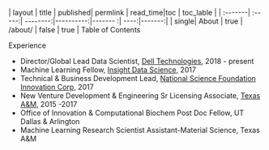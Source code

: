 | layout    |  title | published| permlink | read_time|toc | toc_lable | 
| :-------| :-----:| --------:|----------:|------- :| ----:|-------:| 
| single| About  | true | /about/ | false | true | Table of Contents 

Experience
* Director/Global Lead Data Scientist, [Dell Technologies](https://www.delltechnologies.com/en-us/solutions/artificial-intelligence/index.htm), 2018 - present
* Machine Learning Fellow, [Insight Data Science](https://insightfellows.com/), 2017
* Technical & Business Development Lead, [National Science Foundation Innovation Corp](https://www.nsf.gov/news/special_reports/i-corps/), 2017
* New Venture Development & Engineering Sr Licensing Associate, [Texas A&M](https://techtransfer.tamus.edu/ForIndustry/Licensing.shtml), 2015 -2017
* Office of Innovation & Computational Biochem Post Doc Fellow, UT Dallas & Arlington
* Machine Learning Research Scientist Assistant-Material Science, Texas A&M


